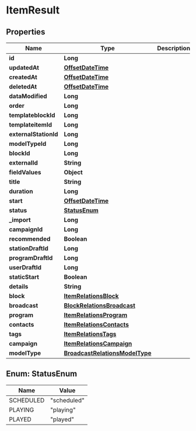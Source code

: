 
# ItemResult

## Properties
Name | Type | Description | Notes
------------ | ------------- | ------------- | -------------
**id** | **Long** |  |  [optional]
**updatedAt** | [**OffsetDateTime**](OffsetDateTime.md) |  |  [optional]
**createdAt** | [**OffsetDateTime**](OffsetDateTime.md) |  |  [optional]
**deletedAt** | [**OffsetDateTime**](OffsetDateTime.md) |  |  [optional]
**dataModified** | **Long** |  |  [optional]
**order** | **Long** |  |  [optional]
**templateblockId** | **Long** |  |  [optional]
**templateitemId** | **Long** |  |  [optional]
**externalStationId** | **Long** |  |  [optional]
**modelTypeId** | **Long** |  | 
**blockId** | **Long** |  |  [optional]
**externalId** | **String** |  |  [optional]
**fieldValues** | **Object** |  |  [optional]
**title** | **String** |  |  [optional]
**duration** | **Long** |  |  [optional]
**start** | [**OffsetDateTime**](OffsetDateTime.md) |  |  [optional]
**status** | [**StatusEnum**](#StatusEnum) |  |  [optional]
**_import** | **Long** |  |  [optional]
**campaignId** | **Long** |  |  [optional]
**recommended** | **Boolean** |  |  [optional]
**stationDraftId** | **Long** |  |  [optional]
**programDraftId** | **Long** |  |  [optional]
**userDraftId** | **Long** |  |  [optional]
**staticStart** | **Boolean** |  |  [optional]
**details** | **String** |  |  [optional]
**block** | [**ItemRelationsBlock**](ItemRelationsBlock.md) |  |  [optional]
**broadcast** | [**BlockRelationsBroadcast**](BlockRelationsBroadcast.md) |  |  [optional]
**program** | [**ItemRelationsProgram**](ItemRelationsProgram.md) |  |  [optional]
**contacts** | [**ItemRelationsContacts**](ItemRelationsContacts.md) |  |  [optional]
**tags** | [**ItemRelationsTags**](ItemRelationsTags.md) |  |  [optional]
**campaign** | [**ItemRelationsCampaign**](ItemRelationsCampaign.md) |  |  [optional]
**modelType** | [**BroadcastRelationsModelType**](BroadcastRelationsModelType.md) |  |  [optional]


<a name="StatusEnum"></a>
## Enum: StatusEnum
Name | Value
---- | -----
SCHEDULED | &quot;scheduled&quot;
PLAYING | &quot;playing&quot;
PLAYED | &quot;played&quot;



